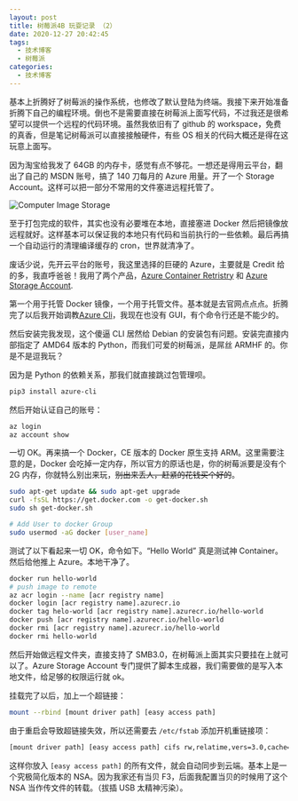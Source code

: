 ```yaml
---
layout: post
title: 树莓派4B 玩耍记录 （2）
date: 2020-12-27 20:42:45
tags:
  - 技术博客
  - 树莓派
categories:
  - 技术博客
---
```


基本上折腾好了树莓派的操作系统，也修改了默认登陆为终端。我接下来开始准备折腾下自己的编程环境。倒也不是需要直接在树莓派上面写代码，不过我还是很希望可以提供一个远程的代码环境。虽然我依旧有了 github 的 workspace，免费的真香，但是笔记树莓派可以直接接触硬件，有些 OS 相关的代码大概还是得在这玩意上面写。

因为淘宝给我发了 64GB 的内存卡，感觉有点不够花。一想还是得用云平台，翻出了自己的 MSDN 账号，搞了 140 刀每月的 Azure 用量。开了一个 Storage Account。这样可以把一部分不常用的文件塞进远程托管了。

![Computer Image Storage](https://parallelcomputing.readthedocs.io/zh/latest/_images/CengCiCunChu.jpg)

至于打包完成的软件，其实也没有必要堆在本地，直接塞进 Docker 然后把镜像放远程就好。这样基本可以保证我的本地只有代码和当前执行的一些依赖。最后再搞一个自动运行的清理编译缓存的 cron，世界就清净了。

废话少说，先开云平台的账号，我这里选择的巨硬的 Azure，主要就是 Credit 给的多，我直呼爸爸！我用了两个产品，[Azure Container Retristry](https://azure.microsoft.com/en-us/services/container-registry/) 和 [Azure Storage Account](https://docs.microsoft.com/en-us/azure/storage/common/storage-account-overview).

第一个用于托管 Docker 镜像，一个用于托管文件。基本就是去官网点点点。折腾完了以后我开始调教[Azure Cli](https://docs.microsoft.com/en-us/cli/azure/install-azure-cli)，我现在也没有 GUI，有个命令行还是不能少的。

然后安装完我发现，这个傻逼 CLI 居然给 Debian 的安装包有问题。安装完直接内部指定了 AMD64 版本的 Python，而我们可爱的树莓派，是屌丝 ARMHF 的。你是不是逗我玩？

因为是 Python 的依赖关系，那我们就直接跳过包管理呗。

```bash
pip3 install azure-cli

```

然后开始认证自己的账号：

```bash
az login
az account show
```

一切 OK。再来搞一个 Docker，CE 版本的 Docker 原生支持 ARM。这里需要注意的是，Docker 会吃掉一定内存，所以官方的原话也是，你的树莓派要是没有个 2G 内存，你就特么别出来玩，~~别出来丢人，赶紧的花钱买个好的~~。

```bash
sudo apt-get update && sudo apt-get upgrade
curl -fsSL https://get.docker.com -o get-docker.sh
sudo sh get-docker.sh

# Add User to docker Group
sudo usermod -aG docker [user_name]
```

测试了以下看起来一切 OK，命令如下。“Hello World” 真是测试神 Container。然后给他推上 Azure。本地干净了。

```bash
docker run hello-world
# push image to remote
az acr login --name [acr registry name]
docker login [acr registry name].azurecr.io
docker tag helo-world [acr registry name].azurecr.io/hello-world
docker push [acr registry name].azurecr.io/hello-world
docker rmi [acr registry name].azurecr.io/hello-world
docker rmi hello-world
```

然后开始做远程文件夹，直接支持了 SMB3.0，在树莓派上面其实只要挂在上就可以了。Azure Storage Account 专门提供了脚本生成器，我们需要做的是写入本地文件，给足够的权限运行就 ok。

挂载完了以后，加上一个超链接：

```bash
mount --rbind [mount driver path] [easy access path]
```

由于重启会导致超链接失效，所以还需要去 `/etc/fstab` 添加开机重链接项：

```bash
[mount driver path] [easy access path] cifs rw,relatime,vers=3.0,cache=strict,username=raspberrystoragecz,credentials=/etc/smbcredentials/raspberrystoragecz.cred,uid=0,noforceuid,gid=0,noforcegid,addr=20.150.40.104,file_mode=0777,dir_mode=0777,soft,persistenthandles,nounix,serverino,mapposix,rsize=1048576,wsize=1048576,bsize=1048576,echo_interval=60,actimeo=1 0 0
```

这样你放入 `[easy access path]` 的所有文件，就会自动同步到云端。基本上是一个究极简化版本的 NSA。因为我家还有当贝 F3，后面我配置当贝的时候用了这个 NSA 当作传文件的转载。（拔插 USB 太精神污染）。
